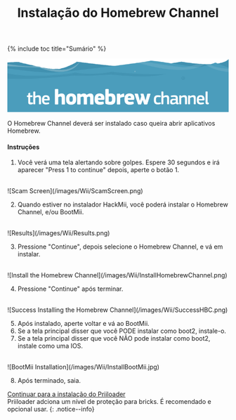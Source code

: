 ﻿---
title: "Instalação do Homebrew Channel"
---

{% include toc title="Sumário" %}

![HBC Logo](/images/hbc.png)

O Homebrew Channel deverá ser instalado caso queira abrir aplicativos Homebrew.

#### Instruções

1. Você verá uma tela alertando sobre golpes. Espere 30 segundos e irá aparecer "Press 1 to continue" depois, aperte o botão 1.
<br>
![Scam Screen](/images/Wii/ScamScreen.png)

2. Quando estiver no instalador HackMii, você poderá instalar o Homebrew Channel, e/ou BootMii.
<br>
![Results](/images/Wii/Results.png)

3. Pressione "Continue", depois selecione o Homebrew Channel, e vá em instalar.
<br>
![Install the Homebrew Channel](/images/Wii/InstallHomebrewChannel.png)

4. Pressione "Continue" após terminar.
<br>
![Success Installing the Homebrew Channel](/images/Wii/SuccessHBC.png)

5. Após instalado, aperte voltar e vá ao BootMii.
6. Se a tela principal disser que você PODE instalar como boot2, instale-o.
7. Se a tela principal disser que você NÃO pode instalar como boot2, instale como uma IOS.
<br>
![BootMii Installation](/images/Wii/InstallBootMii.jpg)

8. Após terminado, saia.

[Continuar para a instalação do Priiloader](priiloader)<br>
Priiloader adciona um nível de proteção para bricks. É recomendado e opcional usar.
{: .notice--info}
